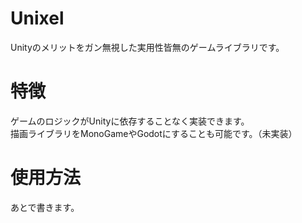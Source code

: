 # Unixel
Unityのメリットをガン無視した実用性皆無のゲームライブラリです。

# 特徴
ゲームのロジックがUnityに依存することなく実装できます。  
描画ライブラリをMonoGameやGodotにすることも可能です。（未実装）

# 使用方法
あとで書きます。
